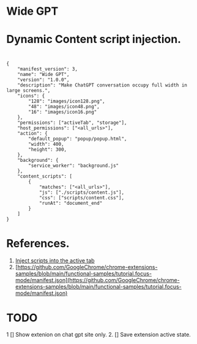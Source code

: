 # Wide GPT


# Dynamic Content script injection.

#

```
{
	"manifest_version": 3,
	"name": "Wide GPT",
	"version": "1.0.0",
	"description": "Make ChatGPT conversation occupy full width in large screens.",
	"icons": {
		"128": "images/icon128.png",
		"48": "images/icon48.png",
		"16": "images/icon16.png"
	},
	"permissions": ["activeTab", "storage"],
	"host_permissions": ["<all_urls>"],
	"action": {
		"default_popup": "popup/popup.html",
		"width": 400,
		"height": 300,
	},
	"background": {
		"service_worker": "background.js"
	},
	"content_scripts": [
		{
			"matches": ["<all_urls>"],
			"js": ["./scripts/content.js"],
			"css": ["scripts/content.css"],
			"runAt": "document_end"
		}
	]
}
```

# References.
1. [Inject scripts into the active tab](https://developer.chrome.com/docs/extensions/mv3/getstarted/tut-focus-mode/)
2. [https://github.com/GoogleChrome/chrome-extensions-samples/blob/main/functional-samples/tutorial.focus-mode/manifest.json](https://github.com/GoogleChrome/chrome-extensions-samples/blob/main/functional-samples/tutorial.focus-mode/manifest.json)


# TODO
1 [] Show extenion on chat gpt site only.
2. [] Save extension active state.